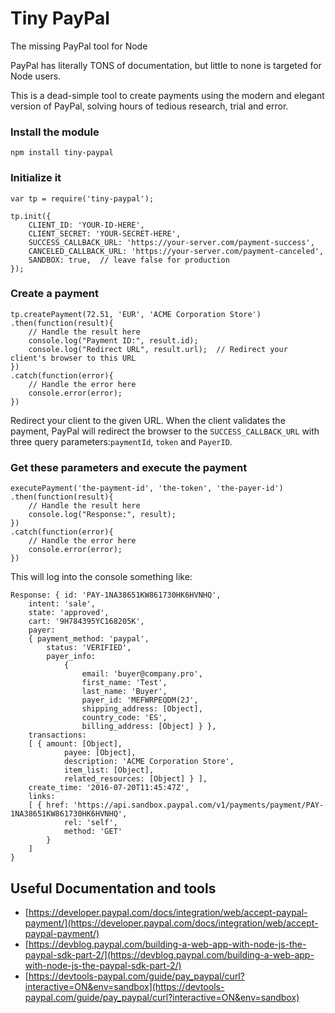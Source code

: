 # Tiny PayPal
The missing PayPal tool for Node

PayPal has literally TONS of documentation, but little to none is targeted for Node users.

This is a dead-simple tool to create payments using the modern and elegant version of PayPal, solving hours of tedious research, trial and error.

### Install the module

	npm install tiny-paypal

### Initialize it

	var tp = require('tiny-paypal');

	tp.init({
		CLIENT_ID: 'YOUR-ID-HERE', 
		CLIENT_SECRET: 'YOUR-SECRET-HERE',
		SUCCESS_CALLBACK_URL: 'https://your-server.com/payment-success',
		CANCELED_CALLBACK_URL: 'https://your-server.com/payment-canceled',
		SANDBOX: true,  // leave false for production
	});

### Create a payment

	tp.createPayment(72.51, 'EUR', 'ACME Corporation Store')
	.then(function(result){
		// Handle the result here
		console.log("Payment ID:", result.id);
		console.log("Redirect URL", result.url);  // Redirect your client's browser to this URL
	})
	.catch(function(error){
		// Handle the error here
		console.error(error);
	})

Redirect your client to the given URL. When the client validates the payment, PayPal will redirect the browser to the `SUCCESS_CALLBACK_URL` with three query parameters:`paymentId`, `token` and `PayerID`.

### Get these parameters and execute the payment

	executePayment('the-payment-id', 'the-token', 'the-payer-id')
	.then(function(result){
		// Handle the result here
		console.log("Response:", result);
	})
	.catch(function(error){
		// Handle the error here
		console.error(error);
	})

This will log into the console something like:

	Response: { id: 'PAY-1NA38651KW861730HK6HVNHQ',
		intent: 'sale',
		state: 'approved',
		cart: '9H784395YC168205K',
		payer: 
		{ payment_method: 'paypal',
			status: 'VERIFIED',
			payer_info: 
				{
					email: 'buyer@company.pro',
					first_name: 'Test',
					last_name: 'Buyer',
					payer_id: 'MEFWRPEQDM(2J',
					shipping_address: [Object],
					country_code: 'ES',
					billing_address: [Object] } },
		transactions: 
		[ { amount: [Object],
				payee: [Object],
				description: 'ACME Corporation Store',
				item_list: [Object],
				related_resources: [Object] } ],
		create_time: '2016-07-20T11:45:47Z',
		links: 
		[ { href: 'https://api.sandbox.paypal.com/v1/payments/payment/PAY-1NA38651KW861730HK6HVNHQ',
				rel: 'self',
				method: 'GET' 
			}
		]
	}

## Useful Documentation and tools

* [https://developer.paypal.com/docs/integration/web/accept-paypal-payment/](https://developer.paypal.com/docs/integration/web/accept-paypal-payment/)
* [https://devblog.paypal.com/building-a-web-app-with-node-js-the-paypal-sdk-part-2/](https://devblog.paypal.com/building-a-web-app-with-node-js-the-paypal-sdk-part-2/)
* [https://devtools-paypal.com/guide/pay_paypal/curl?interactive=ON&env=sandbox](https://devtools-paypal.com/guide/pay_paypal/curl?interactive=ON&env=sandbox)

